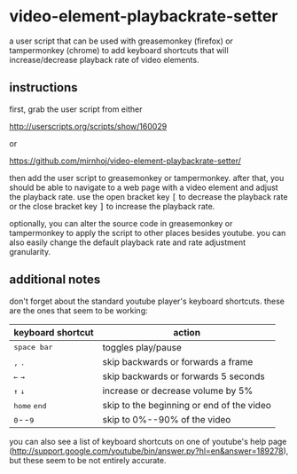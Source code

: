 video-element-playbackrate-setter
=================================
a user script that can be used with greasemonkey (firefox) or tampermonkey
(chrome) to add keyboard shortcuts that will increase/decrease playback rate
of video elements.

instructions
------------
first, grab the user script from either 

http://userscripts.org/scripts/show/160029

or

https://github.com/mirnhoj/video-element-playbackrate-setter/

then add the user script to greasemonkey or tampermonkey. after that, you should be
able to navigate to a web page with a video element and adjust the playback rate.
use the open bracket key <kbd>[</kbd> to decrease the playback rate or the close 
bracket key <kbd>]</kbd> to increase the playback rate.

optionally, you can alter the source code in greasemonkey or tampermonkey to apply 
the script to other places besides youtube. you can also easily change the default
playback rate and rate adjustment granularity.

additional notes
----------------
don't forget about the standard youtube player's keyboard shortcuts. these
are the ones that seem to be working:

| keyboard shortcut              | action                                    |
| ------------------------------ | ----------------------------------------- |
| <kbd>space bar</kbd>           | toggles play/pause                        |
| <kbd>,</kbd> <kbd>.</kbd>      | skip backwards or forwards a frame        |
| <kbd>←</kbd> <kbd>→</kbd>      | skip backwards or forwards 5 seconds      |
| <kbd>↑</kbd> <kbd>↓</kbd>      | increase or decrease volume by 5%         |
| <kbd>home</kbd> <kbd>end</kbd> | skip to the beginning or end of the video |
| <kbd>0</kbd>--<kbd>9</kbd>     | skip to 0%--90% of the video              |

you can also see a list of keyboard shortcuts on one of youtube's help page
(http://support.google.com/youtube/bin/answer.py?hl=en&answer=189278), but
these seem to be not entirely accurate.
